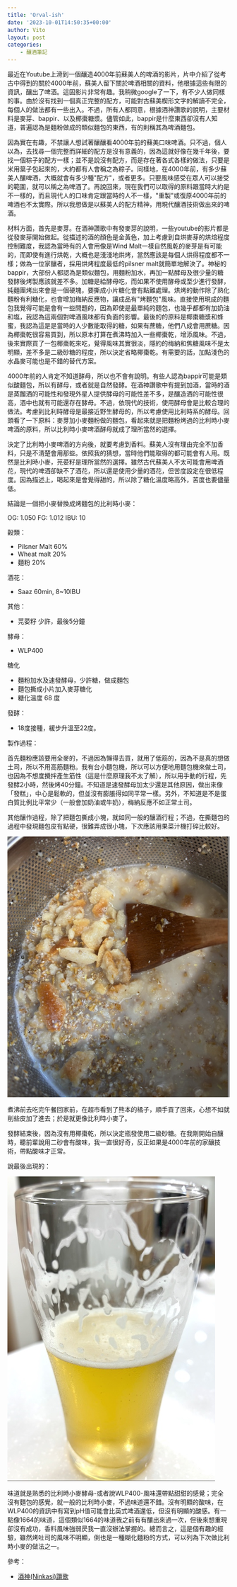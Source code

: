 ```yaml
---
title: 'Orval-ish'
date: '2023-10-01T14:50:35+00:00'
author: Vito
layout: post
categories:
    - 釀酒筆記
---
```


最近在Youtube上滑到一個釀造4000年前蘇美人的啤酒的影片，片中介紹了從考古中得到的關於4000年前，蘇美人留下關於啤酒相關的資料，他根據這些有限的資訊，釀出了啤酒。這固影片非常有趣。我稍微google了一下，有不少人做同樣的事。由於沒有找到一個真正完整的配方，可能對古蘇美楔形文字的解讀不完全，每個人的做法都有一些出入。不過，所有人都同意，根據酒神讚歌的說明，主要材料是麥芽、bappir、以及椰棗糖漿。儘管如此，bappir是什麼東西卻沒有人知道，普遍認為是麵粉做成的類似麵包的東西，有的則稱其為啤酒麵包。

因為實在有趣，不禁讓人想試著釀釀看4000年前的蘇美口味啤酒。只不過，個人以為，去找尋一個完整而詳細的配方是沒有意義的，因為這就好像在幾千年後，要找一個粽子的配方一樣；並不是說沒有配方，而是存在著各式各樣的做法，只要是米用葉子包起來的，大約都有人會稱之為粽子。同樣地，在4000年前，有多少蘇美人釀啤酒，大概就會有多少種"配方"，或者更多。只要風味感受在眾人可以接受的範圍，就可以稱之為啤酒了。再說回來，現在我們可以取得的原料跟當時大約是不一樣的，而且現代人的口味肯定跟當時的人不一樣，"重製"或復原4000年前的啤酒也不太實際。所以我想做是以蘇美人的配方精神，用現代釀酒技術做出來的啤酒。

材料方面，首先是麥芽。在酒神讚歌中有發麥芽的說明，一些youtube的影片都是從發麥芽開始做起。從描述的酒的顏色是金黃色，加上考慮到自烘麥芽的烘焙程度控制難度，我認為當時有的人會用像是Wind Malt一樣自然風乾的麥芽是有可能的，而即使有進行烘乾，大概也是淺淺地烘烤，當然應該是毎個人烘得程度都不一樣；做為一位家釀者，採用烘烤程度最低的pilsner malt就簡單地解決了。神秘的bappir，大部份人都認為是類似麵包，用麵粉加水，再加一點酵母及很少量的糖發酵後烤製應該就差不多。加糖是給酵母吃，而如果不使用酵母或至少進行發酵，純麵團烤出來會是一個硬塊，要撕成小片糖化會有點難處理。烘烤的動作除了熟化麵粉有利糖化，也會增加梅納反應物，讓成品有"烤麵包"風味。直接使用現成的麵包我覺得可能是會有一些問題的，因為即使是最單純的麵包，也幾乎都都有加奶油和塩，我認為這兩個對啤酒風味都有負面的影響。最後的的原料是椰棗糖漿和蜂蜜，我認為這是是當時的人少數能取得的糖，如果有蔗糖，他們八成會用蔗糖。因為椰棗乾很容易買到，所以原本打算在煮沸時加入一些椰棗乾，增添風味。不過，後來實際買了一包椰棗乾來吃，覺得風味其實很淡，隱約的梅納和焦糖風味不是太明顯，差不多是二級砂糖的程度，所以決定省略椰棗乾。有需要的話，加點淺色的水晶麥可能也是不錯的替代方案。

4000年前的人肯定不知道酵母，所以也不會有說明。有些人認為bappir可能是類似酸麵包，所以有酵母，或者就是自然發酵。在酒神讚歌中有提到加酒，當時的酒是蒸餾酒的可能性和發現外星人提供酵母的可能性差不多，是釀造酒的可能性很高，酒中也就有可能還存在酵母。不過，依現代的技術，使用酵母會是比較合理的做法。考慮到比利時酵母是最接近野生酵母的，所以考慮使用比利時系的酵母。回頭看了一下原料：麥芽加小麥麵粉做的麵包，看起來就是把麵粉烤過的比利時小麥啤酒的原料，所以比利時小麥啤酒酵母就成了理所當然的選擇。

決定了比利時小麥啤酒的方向後，就要考慮到香料。蘇美人沒有理由完全不加香料，只是不清楚會用那些。依照我的猜想，當時他們能取得的都可能會有人用。既然是比利時小麥，芫荽籽是理所當然的選擇。雖然古代蘇美人不太可能會用啤酒花，現代的啤酒卻缺不了酒花，所以還是使用少量的酒花，但苦度設定在很低程度。因為描述上，喝起來是會覺得甜的，所以除了糖化溫度略高外，苦度也要儘量低。

結論是一個把小麥替換成烤麵包的比利時小麥：

OG: 1.050
FG: 1.012
IBU: 10

穀類：
- Pilsner Malt 60%
- Wheat malt 20%
- 麵粉 20%

酒花：
- Saaz 60min, 8~10IBU

其他：
- 芫荽籽 少許，最後5分鐘

酵母：
- WLP400

糖化
- 麵粉加水及速發酵母，少許糖，做成麵包
- 麵包撕成小片加入麥芽糖化
- 糖化溫度 68 度


發酵：
- 18度接種，緩步升溫至22度。

製作過程：

首先麵粉應該要用全麥的，不過因為懶得去買，就用了低筋的，因為不是真的想做土司，所以不用高筋麵粉。我有台小麵包機，所以可以方便地用麵包機來做土司，也因為不想度攪拌產生筋性（這是什麼原理我不太了解），所以用手動的行程，先發酵2小時，然後烤40分鐘。不知道是速發酵母加太少還是其他原因，做出來像「發糕」，中心是鬆軟的，但並沒有膨脹得如同平常一樣。另外，不知道是不是蛋白質比例比平常少（一般會加奶油或牛奶），梅納反應不如正常土司。

其他釀作過程，除了把麵包撕成小塊，就如同一般的釀酒行程；不過，在撕麵包的過程中發現麵包皮有點硬，很難弄成很小塊，下次應該用果菜汁機打碎比較好。

![](/wp-content/2024-01/2024-01-09-sumarian-mash.jpg)


煮沸前去吃完午餐回家前，在超市看到了熊本的橘子，順手買了回來，心想不如就削些皮加了進去；於是就更像比利時小麥了。

發酵結束後，因為沒有用椰棗乾，所以決定瓶發使用二級砂糖。在我剛開始自釀時，聽前輩說用二砂會有酸味，我一直很好奇，反正如果是4000年前的家釀技術，帶點酸味才正常。

說最後出現的：

![](/wp-content/2024-01/2024-01-16-sumarianbeer.jpg)

味道就是熟悉的比利時小麥酵母-或者說WLP400-風味還帶點甜甜的感覺；完全沒有麵包的感覺，就一般的比利時小麥，不過味道還不錯。沒有明顯的酸味，在WLP400的資訊中有寫到pH值可能會比英式啤酒還低，但沒有明顯的酸感。有一點像1664的味道，這個類似1664的味道我之前有有釀出來過一次，但後來想重現卻沒有成功，香料風味強弱昃我一直沒辦法掌握的。總而言之，這是個有趣的經驗，雖然烤吐司的風味不明顯，倒也是一種糊化麵粉的方式，可以列為下次做比利時小麥的做法之一。


參考：

- [酒神(Ninkasi)讚歌](https://etcsl.orinst.ox.ac.uk/section4/tr4231.htm)